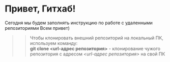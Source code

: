 # Привет, Гитхаб!
Сегодня мы будем заполнять инструкцию по работе с удаленными репозиториями
Всем привет)  
  
>> Чтобы клонировать внешний репозиторий на локальный ПК, используем команду:  
**git clone <url-адрес репозитория>** - клонирование чужого репозитория с адресом *<url-адрес репозитория>* на свой ПК  
 

